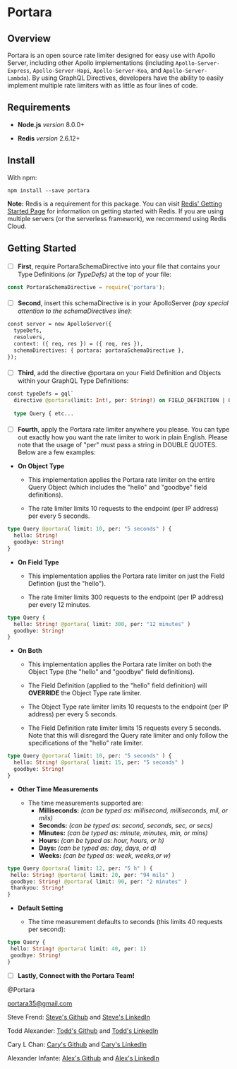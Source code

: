 # Portara

## Overview
Portara is an open source rate limiter designed for easy use with Apollo Server, including other Apollo implementations (including `Apollo-Server-Express`, `Apollo-Server-Hapi`, `Apollo-Server-Koa`, and `Apollo-Server-Lambda`). By using GraphQL Directives, developers have the ability to easily implement multiple rate limiters with as little as four lines of code.

## Requirements
- **Node.js** *version* 8.0.0+

- **Redis** *version* 2.6.12+

## Install
With npm:

```
npm install --save portara
```

**Note:** Redis is a requirement for this package. You can visit [Redis' Getting Started Page](https://redislabs.com/get-started-with-redis/) for information on getting started with Redis. If you are using multiple servers (or the serverless framework), we recommend using Redis Cloud.
 

## Getting Started

####
- [ ] **First**, require PortaraSchemaDirective into your file that contains your Type Definitions *(or TypeDefs)* at the top of your file:

```javascript
const PortaraSchemaDirective = require('portara');
```
#### 

- [ ] **Second**, insert this schemaDirective is in your ApolloServer *(pay special attention to the schemaDirectives line)*:

```graphql
const server = new ApolloServer({
  typeDefs,
  resolvers,
  context: ({ req, res }) = ({ req, res }),
  schemaDirectives: { portara: portaraSchemaDirective },
});
```
#### 

- [ ] **Third**, add the directive @portara on your Field Definition and Objects within your GraphQL Type Definitions: 

```graphql
const typeDefs = gql`
  directive @portara(limit: Int!, per: String!) on FIELD_DEFINITION | OBJECT
  
  type Query { etc...
```
####
- [ ] **Fourth**, apply the Portara rate limiter anywhere you please. You can type out exactly how you want the rate limiter to work in plain English. Please note that the usage of "per" must pass a string in DOUBLE QUOTES. Below are a few examples:

- **On Object Type**

  - This implementation applies the Portara rate limiter on the entire Query Object (which includes the "hello" and     "goodbye" field definitions). 

  - The rate limiter limits 10 requests to the endpoint (per IP address) per every 5 seconds.

```graphql
type Query @portara( limit: 10, per: "5 seconds" ) {
  hello: String!
  goodbye: String!
}
```

- **On Field Type**

  - This implementation applies the Portara rate limiter on just the Field Defintion (just the "hello").
  
  - The rate limiter limits 300 requests to the endpoint (per IP address) per every 12 minutes.
  
```graphql
type Query {
  hello: String! @portara( limit: 300, per: "12 minutes" ) 
  goodbye: String!
}
```

- **On Both**

  - This implementation applies the Portara rate limiter on both the Object Type (the "hello" and "goodbye" field definitions).
  
  - The Field Definition (applied to the "hello" field definition) will **OVERRIDE** the Object Type rate limiter.
  
  - The Object Type rate limiter limits 10 requests to the endpoint (per IP address) per every 5 seconds.
  
  - The Field Definition rate limiter limits 15 requests every 5 seconds. Note that this will disregard the Query rate limiter and only follow the specifications of the "hello" rate limiter.
  
```graphql
type Query @portara( limit: 10, per: "5 seconds" ) {
  hello: String! @portara( limit: 15, per: "5 seconds" )
  goodbye: String!
}
```

- **Other Time Measurements**

  - The time measurements supported are:
    - **Milliseconds:**  *(can be typed as: millisecond, milliseconds, mil, or mils)*
    - **Seconds:**   *(can be typed as: second, seconds, sec, or secs)*
    - **Minutes:**   *(can be typed as: minute, minutes, min, or mins)*
    - **Hours:**   *(can be typed as: hour, hours, or h)*
    - **Days:**  *(can be typed as: day, days, or d)*
    - **Weeks:**   *(can be typed as: week, weeks,or w)*

 ```graphql
type Query @portara( limit: 12, per: "5 h" ) {
  hello: String! @portara( limit: 20, per: "94 mils" )
  goodbye: String! @portara( limit: 90, per: "2 minutes" )
  thankyou: String!
}
 ```

- **Default Setting**

  - The time measurement defaults to seconds (this limits 40 requests per second):

 ```graphql
type Query {
  hello: String! @portara( limit: 40, per: 1)
  goodbye: String!
}
 ```
 
- [ ] **Lastly, Connect with the Portara Team!**

@Portara 

portara35@gmail.com

Steve Frend: [Steve's Github](https://github.com/stevefrend) and [Steve's LinkedIn](https://www.linkedin.com/in/steve-christersson-frend-697a8588/)

Todd Alexander: [Todd's Github](https://github.com/toddalex) and [Todd's LinkedIn](http://www.linkedin.com/in/toddmalexander)

Cary L Chan: [Cary's Github](https://github.com/caryLchan) and [Cary's LinkedIn](https://www.linkedin.com/in/cary-chan-2b7933b/)

Alexander Infante: [Alex's Github](https://github.com/Alexander-Infante) and [Alex's LinkedIn](https://www.linkedin.com/in/alexanderinfante/)
